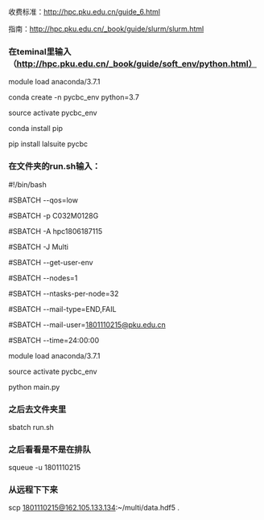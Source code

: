 收费标准：http://hpc.pku.edu.cn/guide_6.html

指南：http://hpc.pku.edu.cn/_book/guide/slurm/slurm.html

### 在teminal里输入（http://hpc.pku.edu.cn/_book/guide/soft_env/python.html）

module load anaconda/3.7.1



conda create -n pycbc_env python=3.7



source activate pycbc_env



conda install pip



pip install lalsuite pycbc



### 在文件夹的run.sh输入：

\#!/bin/bash

\#SBATCH --qos=low

\#SBATCH -p C032M0128G

\#SBATCH -A hpc1806187115

\#SBATCH -J Multi

\#SBATCH --get-user-env

\#SBATCH --nodes=1

\#SBATCH --ntasks-per-node=32

\#SBATCH --mail-type=END,FAIL

\#SBATCH --mail-user=1801110215@pku.edu.cn

\#SBATCH --time=24:00:00



module load anaconda/3.7.1

source activate pycbc_env

python main.py

### 之后去文件夹里

sbatch run.sh

### 之后看看是不是在排队

squeue -u 1801110215



### 从远程下下来

scp 1801110215@162.105.133.134:~/multi/data.hdf5 .

